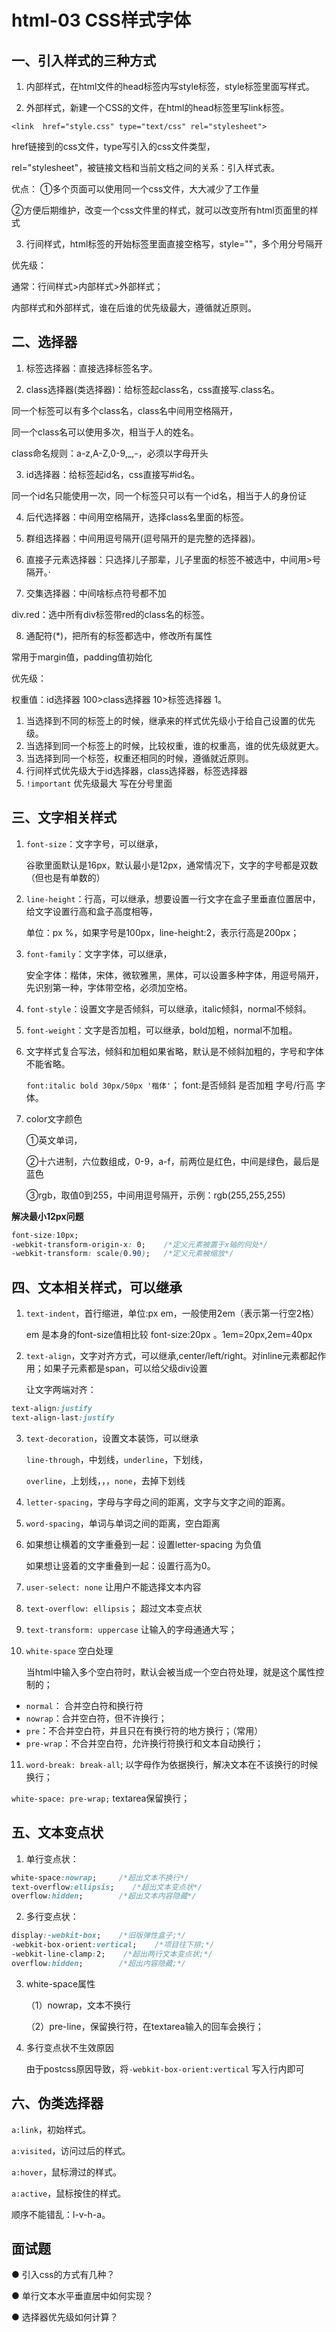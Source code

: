 # html-03 CSS样式字体
## 一、引入样式的三种方式
1. 内部样式，在html文件的head标签内写style标签，style标签里面写样式。

2. 外部样式，新建一个CSS的文件，在html的head标签里写link标签。

`<link  href="style.css" type="text/css" rel="stylesheet"> `

href链接到的css文件，type写引入的css文件类型，

rel="stylesheet"，被链接文档和当前文档之间的关系：引入样式表。

优点： ①多个页面可以使用同一个css文件，大大减少了工作量

②方便后期维护，改变一个css文件里的样式，就可以改变所有html页面里的样式

3. 行间样式，html标签的开始标签里面直接空格写，style=""，多个用分号隔开

优先级：

通常：行间样式>内部样式>外部样式；

内部样式和外部样式，谁在后谁的优先级最大，遵循就近原则。




## 二、选择器
1. 标签选择器：直接选择标签名字。

2. class选择器(类选择器)：给标签起class名，css直接写.class名。

同一个标签可以有多个class名，class名中间用空格隔开，

同一个class名可以使用多次，相当于人的姓名。

class命名规则：a-z,A-Z,0-9,_,-，必须以字母开头

3. id选择器：给标签起id名，css直接写#id名。

同一个id名只能使用一次，同一个标签只可以有一个id名，相当于人的身份证

4. 后代选择器：中间用空格隔开，选择class名里面的标签。

5. 群组选择器：中间用逗号隔开(逗号隔开的是完整的选择器)。

6. 直接子元素选择器：只选择儿子那辈，儿子里面的标签不被选中，中间用>号隔开。·

7. 交集选择器：中间啥标点符号都不加

div.red：选中所有div标签带red的class名的标签。

8. 通配符(*)，把所有的标签都选中，修改所有属性

常用于margin值，padding值初始化

优先级：

权重值：id选择器 100>class选择器 10>标签选择器 1。

1. 当选择到不同的标签上的时候，继承来的样式优先级小于给自己设置的优先级。
2. 当选择到同一个标签上的时候，比较权重，谁的权重高，谁的优先级就更大。
3. 当选择到同一个标签，权重还相同的时候，遵循就近原则。
4. 行间样式优先级大于id选择器，class选择器，标签选择器
5. `!important` 优先级最大 写在分号里面









## 三、文字相关样式
1. `font-size`：文字字号，可以继承，

   谷歌里面默认是16px，默认最小是12px，通常情况下，文字的字号都是双数（但也是有单数的）

2. `line-height`：行高，可以继承，想要设置一行文字在盒子里垂直位置居中，给文字设置行高和盒子高度相等，

   单位：px %，如果字号是100px，line-height:2，表示行高是200px；

3. `font-family`：文字字体，可以继承，

   安全字体：楷体，宋体，微软雅黑，黑体，可以设置多种字体，用逗号隔开，先识别第一种，字体带空格，必须加空格。

4. `font-style`：设置文字是否倾斜，可以继承，italic倾斜，normal不倾斜。

5. `font-weight`：文字是否加粗，可以继承，bold加粗，normal不加粗。

6. 文字样式复合写法，倾斜和加粗如果省略，默认是不倾斜加粗的，字号和字体不能省略。

   `font:italic bold 30px/50px '楷体'`； font:是否倾斜 是否加粗 字号/行高 字体。

7. color文字颜色

   ①英文单词，

   ②十六进制，六位数组成，0-9，a-f，前两位是红色，中间是绿色，最后是蓝色

   ③rgb，取值0到255，中间用逗号隔开，示例：rgb(255,255,255)

**解决最小12px问题**

```css
font-size:10px;          
-webkit-transform-origin-x: 0;    /*定义元素被置于x轴的何处*/
-webkit-transform: scale(0.90);   /*定义元素被缩放*/
```



## 四、文本相关样式，可以继承
1. `text-indent`，首行缩进，单位:px em，一般使用2em（表示第一行空2格）

   em  是本身的font-size值相比较  font-size:20px  。1em=20px,2em=40px

2. `text-align`，文字对齐方式，可以继承,center/left/right。对inline元素都起作用；如果子元素都是span，可以给父级div设置

   让文字两端对齐：

```css
text-align:justify
text-align-last:justify
```
3. `text-decoration`，设置文本装饰，可以继承

   `line-through`，中划线，`underline`，下划线，

   `overline`，上划线，，，`none`，去掉下划线

4. `letter-spacing`，字母与字母之间的距离，文字与文字之间的距离。
5. `word-spacing`，单词与单词之间的距离，空白距离
6. 如果想让横着的文字重叠到一起：设置letter-spacing 为负值

   如果想让竖着的文字重叠到一起：设置行高为0。

7. `user-select: none` 让用户不能选择文本内容
8. `text-overflow: ellipsis`； 超过文本变点状
9. `text-transform: uppercase` 让输入的字母通通大写；

10. `white-space` 空白处理

    当html中输入多个空白符时，默认会被当成一个空白符处理，就是这个属性控制的；

* `normal`： 合并空白符和换行符
* `nowrap`：合并空白符，但不许换行；
* `pre`：不合并空白符，并且只在有换行符的地方换行；（常用）
* `pre-wrap`：不合并空白符，允许换行符换行和文本自动换行；


11. `word-break: break-all`; 以字母作为依据换行，解决文本在不该换行的时候换行；

`white-space: pre-wrap;` textarea保留换行；



## 五、文本变点状

1. 单行变点状：

```css
white-space:nowrap;     /*超出文本不换行*/
text-overflow:ellipsis;    /*超出文本变点状*/
overflow:hidden;        /*超出文本内容隐藏*/
```

2. 多行变点状：

```css
display:-webkit-box;    /*旧版弹性盒子;*/
-webkit-box-orient:vertical;    /*项目往下排;*/
-webkit-line-clamp:2;    /*超出两行文本变点状;*/
overflow:hidden;        /*超出内容隐藏;*/
```

3. white-space属性

   （1）nowrap，文本不换行

   （2）pre-line，保留换行符，在textarea输入的回车会换行；

4. 多行变点状不生效原因

   由于postcss原因导致，将`-webkit-box-orient:vertical` 写入行内即可




## 六、伪类选择器
`a:link`，初始样式。

`a:visited`，访问过后的样式。

`a:hover`，鼠标滑过的样式。

`a:active`，鼠标按住的样式。

顺序不能错乱：l-v-h-a。





## 面试题
● 引入css的方式有几种？

● 单行文本水平垂直居中如何实现？

● 选择器优先级如何计算？


